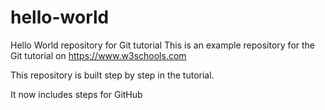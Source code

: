 # hello-world
Hello World repository for Git tutorial
This is an example repository for the Git tutorial  on https://www.w3schools.com

This repository is built step by step in the tutorial.

It now includes steps for GitHub
